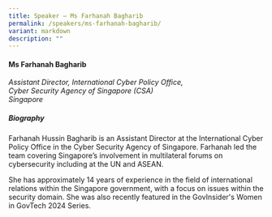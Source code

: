 ```yaml
---
title: Speaker – Ms Farhanah Bagharib
permalink: /speakers/ms-farhanah-bagharib/
variant: markdown
description: ""
---
```

#### **Ms Farhanah Bagharib**

*Assistant Director, International Cyber Policy Office,<br>Cyber Security Agency of Singapore (CSA)<br>Singapore*

##### **Biography**
Farhanah Hussin Bagharib is an Assistant Director at the International Cyber Policy Office in the Cyber Security Agency of Singapore. Farhanah led the team covering Singapore’s involvement in multilateral forums on cybersecurity including at the UN and ASEAN.  

She has approximately 14 years of experience in the field of international relations within the Singapore government, with a focus on issues within the security domain. She was also recently featured in the GovInsider's Women in GovTech 2024 Series.